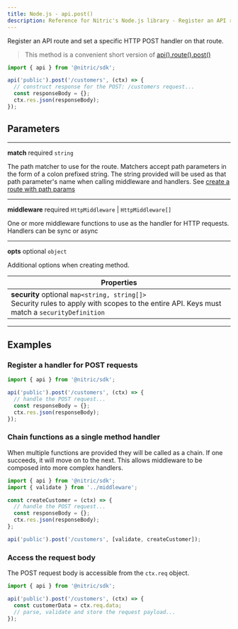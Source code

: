 ```yaml
---
title: Node.js - api.post()
description: Reference for Nitric's Node.js library - Register an API route and set a specific HTTP POST handler on that route.
---
```


Register an API route and set a specific HTTP POST handler on that route.

> This method is a convenient short version of [api().route().post()](./api-route-post)

```javascript
import { api } from '@nitric/sdk';

api('public').post('/customers', (ctx) => {
  // construct response for the POST: /customers request...
  const responseBody = {};
  ctx.res.json(responseBody);
});
```

## Parameters

---

**match** required `string`

The path matcher to use for the route. Matchers accept path parameters in the form of a colon prefixed string. The string provided will be used as that path parameter's name when calling middleware and handlers. See [create a route with path params](#create-a-route-with-path-params)

---

**middleware** required `HttpMiddleware` | `HttpMiddleware[]`

One or more middleware functions to use as the handler for HTTP requests. Handlers can be sync or async

---

**opts** optional `object`

Additional options when creating method.

| Properties                                                                                                                                        |
| ------------------------------------------------------------------------------------------------------------------------------------------------- |
| **security** optional `map<string, string[]>` <br/> Security rules to apply with scopes to the entire API. Keys must match a `securityDefinition` |

---

## Examples

### Register a handler for POST requests

```javascript
import { api } from '@nitric/sdk';

api('public').post('/customers', (ctx) => {
  // handle the POST request...
  const responseBody = {};
  ctx.res.json(responseBody);
});
```

### Chain functions as a single method handler

When multiple functions are provided they will be called as a chain. If one succeeds, it will move on to the next. This allows middleware to be composed into more complex handlers.

```javascript
import { api } from '@nitric/sdk';
import { validate } from '../middleware';

const createCustomer = (ctx) => {
  // handle the POST request...
  const responseBody = {};
  ctx.res.json(responseBody);
};

api('public').post('/customers', [validate, createCustomer]);
```

### Access the request body

The POST request body is accessible from the `ctx.req` object.

```javascript
import { api } from '@nitric/sdk';

api('public').post('/customers', (ctx) => {
  const customerData = ctx.req.data;
  // parse, validate and store the request payload...
});
```
